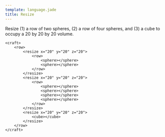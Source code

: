 ```yaml
---
template: language.jade
title: Resize
---
```


Resize (1) a row of two spheres, (2) a row of four spheres, and (3) a cube to occupy a 20 by 20 by 20 volume.

```craftml
<craft>
    <row>
        <resize x="20" y="20" z="20">
            <row>
                <sphere></sphere>
                <sphere></sphere>
            </row>
        </resize>
        <resize x="20" y="20" z="20">
            <row>
                <sphere></sphere>
                <sphere></sphere>
                <sphere></sphere>
                <sphere></sphere>
            </row>
        </resize>
        <resize x="20" y="20" z="20">
            <cube></cube>
        </resize>
    </row>
</craft>
```

